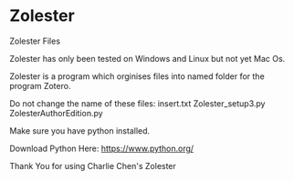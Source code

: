 # Zolester
Zolester Files

Zolester has only been tested on Windows and Linux but not yet Mac Os.

Zolester is a program which orginises files into named folder for the program Zotero.


Do not change the name of these files:
  insert.txt
  Zolester_setup3.py
  ZolesterAuthorEdition.py

Make sure you have python installed.

Download Python Here: https://www.python.org/



Thank You for using Charlie Chen's Zolester
